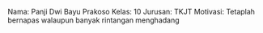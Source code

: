 Nama: Panji Dwi Bayu Prakoso
Kelas: 10
Jurusan: TKJT
Motivasi: Tetaplah bernapas walaupun banyak rintangan menghadang